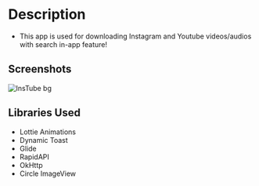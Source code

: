 # Description
* This app is used for downloading Instagram and Youtube videos/audios with search in-app feature!

## Screenshots
![InsTube bg](https://user-images.githubusercontent.com/63058877/148496812-9e426d83-00ce-4471-80b7-c8835a4746e3.jpg)

## Libraries Used
* Lottie Animations
* Dynamic Toast
* Glide
* RapidAPI
* OkHttp
* Circle ImageView
